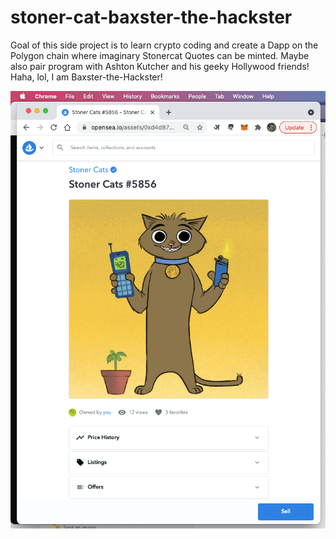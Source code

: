 # stoner-cat-baxster-the-hackster

Goal of this side project is to learn crypto coding and create a Dapp on the Polygon chain where imaginary Stonercat Quotes can be minted. Maybe also pair program with Ashton Kutcher and his geeky Hollywood friends! Haha, lol, I am Baxster-the-Hackster!

![Stoner Cat 5856 Baxster-the-Hackster](stoner-cat-5856-baxster-the-hackster.png)
